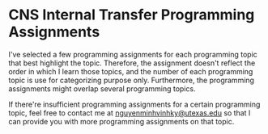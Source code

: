# CNS Internal Transfer Programming Assignments

I've selected a few programming assignments for each programming topic that best highlight the topic. Therefore, the assignment doesn't reflect the order in which I learn those topics, and the number of each programming topic is use for categorizing purpose only. Furthermore, the programming assignments might overlap several programming topics.

If there're insufficient programming assignments for a certain programming topic, feel free to contact me at nguyenminhvinhky@utexas.edu so that I can provide you with more programming assignments on that topic.
